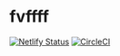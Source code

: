 # fvffff
[![Netlify Status](https://api.netlify.com/api/v1/badges/8770eb5e-8eee-445c-9fbd-66d4206318d4/deploy-status)](https://app.netlify.com/sites/rico-site/deploys)
[![CircleCI](https://dl.circleci.com/status-badge/img/gh/yamarico/Vuepress/tree/main.svg?style=svg)](https://dl.circleci.com/status-badge/redirect/gh/yamarico/Vuepress/tree/main)
